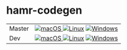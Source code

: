 # hamr-codegen

<table>
<tr><td>Master</td>
<td> 
  <a href="https://github.com/sireum/hamr-codegen/actions/workflows/CI-macOS.yml?query=branch%3Amaster"><img src="https://github.com/sireum/hamr-codegen/actions/workflows/CI-macOS.yml/badge.svg" alt="macOS"> </a>
  <a href="https://github.com/sireum/hamr-codegen/actions/workflows/CI_linux.yml?query=branch%3Amaster"><img src="https://github.com/sireum/hamr-codegen/actions/workflows/CI_linux.yml/badge.svg" alt="Linux"></a>
  <a href="https://github.com/sireum/hamr-codegen/actions/workflows/CI-windows.yml?query=branch%3Amaster"><img src="https://github.com/sireum/hamr-codegen/actions/workflows/CI-windows.yml/badge.svg" alt="Windows"></a>
<tr><td>Dev</td>
<td>
  <a href="https://github.com/sireum/hamr-codegen/actions/workflows/CI-macOS.yml?query=branch%3Adev"><img src="https://github.com/sireum/hamr-codegen/actions/workflows/CI-macOS.yml/badge.svg?branch=dev" alt="macOS"> </a>
  <a href="https://github.com/sireum/hamr-codegen/actions/workflows/CI_linux.yml?query=branch%3Adev"><img src="https://github.com/sireum/hamr-codegen/actions/workflows/CI_linux.yml/badge.svg?branch=dev" alt="Linux"></a>
  <a href="https://github.com/sireum/hamr-codegen/actions/workflows/CI-windows.yml?query=branch%3Adev"><img src="https://github.com/sireum/hamr-codegen/actions/workflows/CI-windows.yml/badge.svg?branch=dev" alt="Windows"></a>
</td></tr></table>
